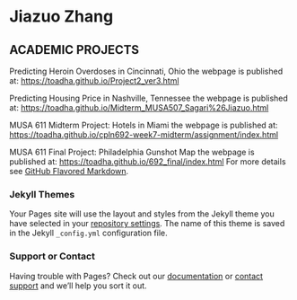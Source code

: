 # Jiazuo Zhang
## ACADEMIC PROJECTS

Predicting Heroin Overdoses in Cincinnati, Ohio
the webpage is published at: https://toadha.github.io/Project2_ver3.html

Predicting Housing Price in Nashville, Tennessee
the webpage is published at: https://toadha.github.io/Midterm_MUSA507_Sagari%26Jiazuo.html

MUSA 611 Midterm Project: Hotels in Miami
the webpage is published at: https://toadha.github.io/cpln692-week7-midterm/assignment/index.html

MUSA 611 Final Project: Philadelphia Gunshot Map
the webpage is published at: https://toadha.github.io/692_final/index.html
For more details see [GitHub Flavored Markdown](https://guides.github.com/features/mastering-markdown/).

### Jekyll Themes

Your Pages site will use the layout and styles from the Jekyll theme you have selected in your [repository settings](https://github.com/ToadHa/ToadHa.github.io/settings). The name of this theme is saved in the Jekyll `_config.yml` configuration file.

### Support or Contact

Having trouble with Pages? Check out our [documentation](https://help.github.com/categories/github-pages-basics/) or [contact support](https://github.com/contact) and we’ll help you sort it out.
